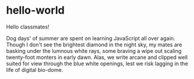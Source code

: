 # hello-world
Hello classmates!

Dog days' of summer are spent on learning JavaScript all over again. Though I don't see the brightest diamond in the night sky, my mates are basking under the lumnous white rays, some braving a wipe out scaling twenty-foot monters in early dawn. 
Alas, we write arcane and clipped well suited for view through the blue white openings, lest we risk lagging in the life of digital bio-dome.
